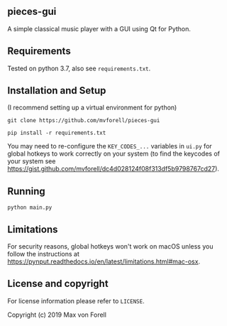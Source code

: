 ## pieces-gui
A simple classical music player with a GUI using Qt for Python.

## Requirements
Tested on python 3.7, also see `requirements.txt`.

## Installation and Setup
(I recommend setting up a virtual environment for python)

`git clone https://github.com/mvforell/pieces-gui`

`pip install -r requirements.txt`

You may need to re-configure the `KEY_CODES_...` variables in `ui.py`
for global hotkeys to work correctly on your system (to find the keycodes
of your system see https://gist.github.com/mvforell/dc4d028124f08f313df5b9798767cd27).

## Running
`python main.py`

## Limitations
For security reasons, global hotkeys won't work on macOS unless you follow the
instructions at https://pynput.readthedocs.io/en/latest/limitations.html#mac-osx.

## License and copyright
For license information please refer to `LICENSE`.

Copyright (c) 2019 Max von Forell